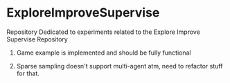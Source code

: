 # ExploreImproveSupervise
Repository Dedicated to experiments related to the Explore Improve Supervise Repository


1) Game example is implemented and should be fully functional

2) Sparse sampling doesn't support multi-agent atm, need to refactor stuff for that.
